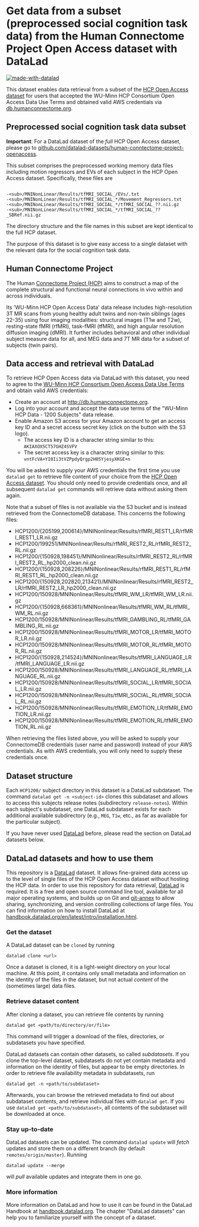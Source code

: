 # Get data from a subset (preprocessed social cognition task data) from the Human Connectome Project Open Access dataset with DataLad

[![made-with-datalad](https://www.datalad.org/badges/made_with.svg)](https://datalad.org)

This dataset enables data retrieval from a subset of the
[HCP Open Access dataset](https://registry.opendata.aws/hcp-openaccess/) for users
that accepted the WU-Minn HCP Consortium Open Access Data Use Terms and obtained
valid AWS credentials via [db.humanconnectome.org](http://db.humanconnectome.org).


## Preprocessed social cognition task data subset

**Important**: For a DataLad dataset of the *full* HCP Open Access dataset, please go
to
[github.com/datalad-datasets/human-conntectome-project-openaccess](https://github.com/datalad-datasets/human-connectome-project-openaccess).

This subset comprises the preprocessed working memory data files including
motion regressors and EVs of each subject in the HCP Open Access dataset.
Specifically, these files are

```

-<sub>/MNINonLinear/Results/tfMRI_SOCIAL_/EVs/.txt
-<sub>/MNINonLinear/Results/tfMRI_SOCIAL_*/Movement_Regressors.txt
-<sub>/MNINonLinear/Results/tfMRI_SOCIAL_*/tfMRI_SOCIAL_??.nii.gz
-<sub>/MNINonLinear/Results/tfMRI_SOCIAL_*/tfMRI_SOCIAL_??_SBRef.nii.gz
```

The directory structure and the file names in this subset are kept identical to
the full HCP dataset.

The purpose of this dataset is to give easy access to a single dataset with the
relevant data for the social cognition task data.

## Human Connectome Project

The Human [Connectome Project (HCP)](http://www.humanconnectomeproject.org/about/)
aims to construct a map of the complete structural and functional neural
connections in vivo within and across individuals.

Its 'WU-Minn HCP Open Access Data' data release includes high-resolution 3T MR
scans from young healthy adult twins and non-twin siblings (ages 22-35) using
four imaging modalities: structural images (T1w and T2w), resting-state fMRI (rfMRI),
task-fMRI (tfMRI), and high angular resolution diffusion imaging (dMRI). It
further includes behavioral and other individual subject measure data for all,
and MEG data and 7T MR data for a subset of subjects (twin pairs).

## Data access and retrieval with DataLad

To retrieve HCP Open Access data via DataLad with this dataset, you need to agree
to the [WU-Minn HCP Consortium Open Access Data Use Terms](./DATA_USE_AGREEMENT.md)
and obtain valid AWS credentials:

- Create an account at http://db.humanconnectome.org.
- Log into your account and accept the data use terms of the "WU-Minn HCP Data -
  1200 Subjects" data release.
- Enable Amazon S3 access for your Amazon account to get an access key ID
  and a secret access secret key (click on the button with the S3 logo).
  - The access key ID is a character string similar to this: ``AKIAXOX5CT57GHZ4SVFV``
  - The secret access key is a character string similar to this: ``vntFcVA+YI0Ii3tVZPpdyQrgp2H05YjesyXKGE+n``

You will be asked to supply your AWS credentials the first time you use `datalad get`
to retrieve file content of your choice from
the [HCP Open Access dataset](https://registry.opendata.aws/hcp-openaccess/). You
should only need to provide credentials once, and all subsequent `datalad get` commands
will retrieve data without asking them again.

Note that a subset of files is not available via the S3 bucket and is instead
retrieved from the ConnectomeDB database.
This concerns the following files:

- HCP1200/{205199,200614}/MNINonlinear/Results/rfMRI_REST1_LR/rfMRI_REST1_LR.nii.gz
- HCP1200/199251/MNINonlinear/Results/rfMRI_REST2_RL/rfMRI_REST2_RL.nii.gz
- HCP1200/{150928,198451}/MNINonlinear/Results/rfMRI_REST2_RL/rfMRI_REST2_RL_hp2000_clean.nii.gz
- HCP1200/{150928,208226}/MNINonlinear/Results/rfMRI_REST1_RL/rfMRI_REST1_RL_hp2000_clean.nii.gz
- HCP1200/{150928,202820,213421}/MNINonlinear/Results/rfMRI_REST2_LR/rfMRI_REST2_LR_hp2000_clean.nii.gz
- HCP1200/150928/MNINonlinear/Results/tfMRI_WM_LR/tfMRI_WM_LR.nii.gz
- HCP1200/{150928,668361}/MNINonlinear/Results/tfMRI_WM_RL/tfMRI_WM_RL.nii.gz
- HCP1200/150928/MNINonlinear/Results/tfMRI_GAMBLING_RL/tfMRI_GAMBLING_RL.nii.gz
- HCP1200/150928/MNINonlinear/Results/tfMRI_MOTOR_LR/tfMRI_MOTOR_LR.nii.gz
- HCP1200/150928/MNINonlinear/Results/tfMRI_MOTOR_RL/tfMRI_MOTOR_RL.nii.gz
- HCP1200/{150928,214524}/MNINonlinear/Results/tfMRI_LANGUAGE_LR/tfMRI_LANGUAGE_LR.nii.gz
- HCP1200/150928/MNINonlinear/Results/tfMRI_LANGUAGE_RL/tfMRI_LANGUAGE_RL.nii.gz
- HCP1200/150928/MNINonlinear/Results/tfMRI_SOCIAL_LR/tfMRI_SOCIAL_LR.nii.gz
- HCP1200/150928/MNINonlinear/Results/tfMRI_SOCIAL_RL/tfMRI_SOCIAL_RL.nii.gz
- HCP1200/150928/MNINonlinear/Results/tfMRI_EMOTION_LR/tfMRI_EMOTION_LR.nii.gz
- HCP1200/150928/MNINonlinear/Results/tfMRI_EMOTION_RL/tfMRI_EMOTION_RL.nii.gz


When retrieving the files listed above, you will be asked to supply your ConnectomeDB credentials
(user name and password) instead of your AWS credentials.
As with AWS credentials, you will only need to supply these credentials once.

## Dataset structure

Each ``HCP1200/`` subject directory in this dataset is a DataLad subdataset. The
command `datalad get -n <subject-id>` clones this subdataset and allows to
access this subjects release notes (subdirectory `release-notes`). Within each
subject's subdataset, one DataLad subdataset exists for each additional
available subdirectory (e.g., ``MEG``, ``T1w``, etc., as far as available
for the particular subject).

If you have never used [DataLad](https://www.datalad.org/) before, please read the
section on DataLad datasets below.

## DataLad datasets and how to use them

This repository is a [DataLad](https://www.datalad.org/) dataset. It allows fine-grained
data access up to the level of single files of the HCP Open Access dataset without hosting
the HCP data. In order to use this repository for data retrieval,
[DataLad](https://www.datalad.org/) is required. It is a free and open source command line
tool, available for all major operating systems, and builds up on Git and
[git-annex](https://git-annex.branchable.com/) to allow sharing, synchronizing, and version
controlling collections of large files. You can find information on how to install DataLad
at [handbook.datalad.org/en/latest/intro/installation.html](http://handbook.datalad.org/en/latest/intro/installation.html).

### Get the dataset

A DataLad dataset can be `cloned` by running

```
datalad clone <url>
```
Once a dataset is cloned, it is a light-weight directory on your local machine.
At
this point,
it contains only small metadata and information on the identity of the files in the dataset,
but not actual *content* of the (sometimes large) data files.

### Retrieve dataset content

After cloning a dataset, you can retrieve file contents by running
```
datalad get <path/to/directory/or/file>
```
This command will trigger a download of the files, directories, or subdatasets you have specified.

DataLad datasets can contain other datasets, so called *subdatasets*. If you clone the top-level
dataset, subdatasets do not yet contain metadata and information on the identity of files,
but appear to be empty directories. In order to retrieve file availability metadata in
subdatasets, run

```
datalad get -n <path/to/subdataset>
```
Afterwards, you can browse the retrieved metadata to find out about subdataset contents, and
retrieve individual files with `datalad get`. If you use `datalad get <path/to/subdataset>`,
all contents of the subdataset will be downloaded at once.

### Stay up-to-date

DataLad datasets can be updated. The command `datalad update` will *fetch* updates and store them
on a different branch (by default `remotes/origin/master`). Running
```
datalad update --merge
```
will *pull* available updates and integrate them in one go.

### More information

More information on DataLad and how to use it can be found in the DataLad Handbook at
[handbook.datalad.org](http://handbook.datalad.org/en/latest/index.html). The chapter
"DataLad datasets" can help you to familiarize yourself with the concept of a dataset.
